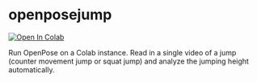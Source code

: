 # openposejump

[![Open In Colab](https://colab.research.google.com/assets/colab-badge.svg)](https://colab.research.google.com/github/footballdaniel/openposejump/blob/main/openposejump.ipynb)

Run OpenPose on a Colab instance. Read in a single video of a jump (counter movement jump or squat jump) and analyze the jumping height automatically.
